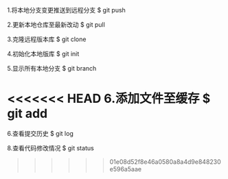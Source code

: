 1.将本地分支变更推送到远程分支
$ git push

2.更新本地仓库至最新改动
$ git pull

3.克隆远程版本库
$ git clone 

4.初始化本地版库
$ git init

5.显示所有本地分支
$ git branch

<<<<<<< HEAD
6.添加文件至缓存
$ git add
=======
6.查看提交历史
$ git log

8.查看代码修改情况
$ git status
>>>>>> 01e08d52f8e46a0580a8a4d9e848230e596a5aae
